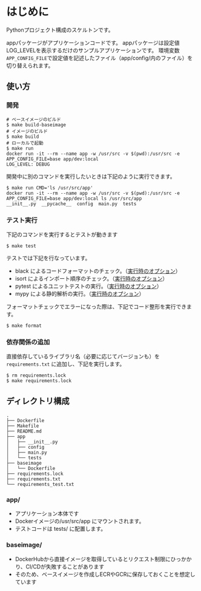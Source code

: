 # はじめに

Pythonプロジェクト構成のスケルトンです。

appパッケージがアプリケーションコードです。
appパッケージは設定値LOG_LEVELを表示するだけのサンプルアプリケーションです。
環境変数`APP_CONFIG_FILE`で設定値を記述したファイル（app/config/内のファイル）を切り替えられます。

## 使い方

### 開発

```shell
# ベースイメージのビルド
$ make build-baseimage
# イメージのビルド
$ make build
# ローカルで起動
$ make run
docker run -it --rm --name app -w /usr/src -v $(pwd):/usr/src -e APP_CONFIG_FILE=base app/dev:local
LOG_LEVEL: DEBUG
```

開発中に別のコマンドを実行したいときは下記のように実行できます。

```shell
$ make run CMD='ls /usr/src/app'
docker run -it --rm --name app -w /usr/src -v $(pwd):/usr/src -e APP_CONFIG_FILE=base app/dev:local ls /usr/src/app
__init__.py  __pycache__  config  main.py  tests
```

### テスト実行

下記のコマンドを実行するとテストが動きます

```shell
$ make test
```

テストでは下記を行なっています。

- black によるコードフォーマットのチェック。（[実行時のオプション](https://github.com/rhoboro/pythonapp_skeleton/blob/main/pyproject.toml#L1)）
- isort によるインポート順序のチェック。（[実行時のオプション](https://github.com/rhoboro/pythonapp_skeleton/blob/main/pyproject.toml#L19)）
- pytest によるユニットテストの実行。（[実行時のオプション](https://github.com/rhoboro/pythonapp_skeleton/blob/main/setup.cfg#L10)）
- mypy による静的解析の実行。（[実行時のオプション](https://github.com/rhoboro/pythonapp_skeleton/blob/main/setup.cfg#L1)）

フォーマットチェックでエラーになった際は、下記でコード整形を実行できます。

```shell
$ make format
```

### 依存関係の追加

直接依存しているライブラリ名（必要に応じてバージョンも）を `requirements.txt` に追加し、下記を実行します。

```shell
$ rm requirements.lock
$ make requirements.lock
```

## ディレクトリ構成

```shell
.
├── Dockerfile
├── Makefile
├── README.md
├── app
│   ├── __init__.py
│   ├── config
│   ├── main.py
│   └── tests
├── baseimage
│   └── Dockerfile
├── requirements.lock
├── requirements.txt
└── requirements_test.txt
```

### app/

- アプリケーション本体です
- Dockerイメージの/usr/src/app にマウントされます。
- テストコードは tests/ に配置します。

### baseimage/

- DockerHubから直接イメージを取得しているとリクエスト制限にひっかかり、CI/CDが失敗することがあります
- そのため、ベースイメージを作成しECRやGCRに保存しておくことを想定しています
